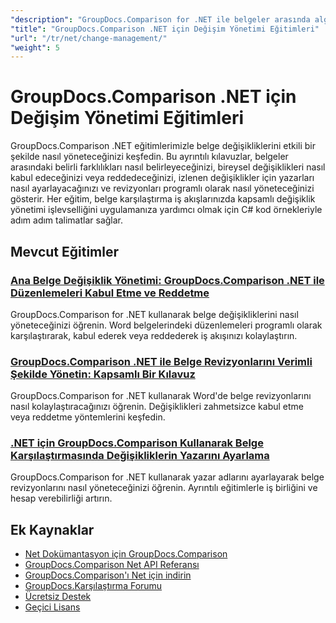 ```yaml
---
"description": "GroupDocs.Comparison for .NET ile belgeler arasında algılanan değişiklikleri nasıl alacağınızı, kabul edeceğinizi, reddedeceğinizi ve değiştireceğinizi öğrenin."
"title": "GroupDocs.Comparison .NET için Değişim Yönetimi Eğitimleri"
"url": "/tr/net/change-management/"
"weight": 5
---
```


# GroupDocs.Comparison .NET için Değişim Yönetimi Eğitimleri

GroupDocs.Comparison .NET eğitimlerimizle belge değişikliklerini etkili bir şekilde nasıl yöneteceğinizi keşfedin. Bu ayrıntılı kılavuzlar, belgeler arasındaki belirli farklılıkları nasıl belirleyeceğinizi, bireysel değişiklikleri nasıl kabul edeceğinizi veya reddedeceğinizi, izlenen değişiklikler için yazarları nasıl ayarlayacağınızı ve revizyonları programlı olarak nasıl yöneteceğinizi gösterir. Her eğitim, belge karşılaştırma iş akışlarınızda kapsamlı değişiklik yönetimi işlevselliğini uygulamanıza yardımcı olmak için C# kod örnekleriyle adım adım talimatlar sağlar.

## Mevcut Eğitimler

### [Ana Belge Değişiklik Yönetimi: GroupDocs.Comparison .NET ile Düzenlemeleri Kabul Etme ve Reddetme](./groupdocs-comparison-net-accept-reject-changes/)
GroupDocs.Comparison for .NET kullanarak belge değişikliklerini nasıl yöneteceğinizi öğrenin. Word belgelerindeki düzenlemeleri programlı olarak karşılaştırarak, kabul ederek veya reddederek iş akışınızı kolaylaştırın.

### [GroupDocs.Comparison .NET ile Belge Revizyonlarını Verimli Şekilde Yönetin: Kapsamlı Bir Kılavuz](./groupdocs-comparison-net-document-revisions-guide/)
GroupDocs.Comparison for .NET kullanarak Word'de belge revizyonlarını nasıl kolaylaştıracağınızı öğrenin. Değişiklikleri zahmetsizce kabul etme veya reddetme yöntemlerini keşfedin.

### [.NET için GroupDocs.Comparison Kullanarak Belge Karşılaştırmasında Değişikliklerin Yazarını Ayarlama](./groupdocs-comparison-net-set-author-changes-document-comparison/)
GroupDocs.Comparison for .NET kullanarak yazar adlarını ayarlayarak belge revizyonlarını nasıl yöneteceğinizi öğrenin. Ayrıntılı eğitimlerle iş birliğini ve hesap verebilirliği artırın.

## Ek Kaynaklar

- [Net Dokümantasyon için GroupDocs.Comparison](https://docs.groupdocs.com/comparison/net/)
- [GroupDocs.Comparison Net API Referansı](https://reference.groupdocs.com/comparison/net/)
- [GroupDocs.Comparison'ı Net için indirin](https://releases.groupdocs.com/comparison/net/)
- [GroupDocs.Karşılaştırma Forumu](https://forum.groupdocs.com/c/comparison)
- [Ücretsiz Destek](https://forum.groupdocs.com/)
- [Geçici Lisans](https://purchase.groupdocs.com/temporary-license/)